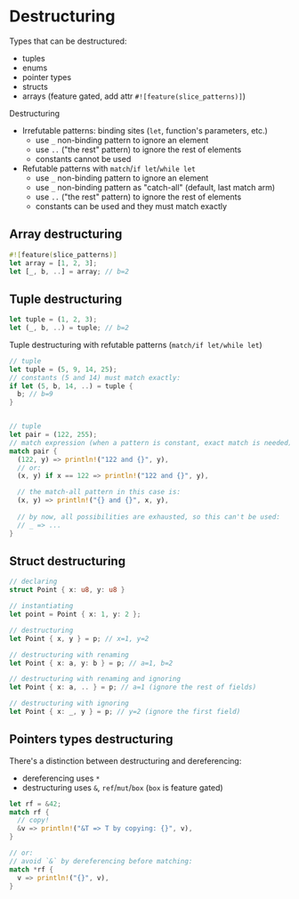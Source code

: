 # Destructuring

Types that can be destructured:
- tuples
- enums
- pointer types
- structs
- arrays (feature gated, add attr `#![feature(slice_patterns)]`)


Destructuring
- Irrefutable patterns: binding sites (`let`, function's parameters, etc.)
  - use `_` non-binding pattern to ignore an element
  - use `..` ("the rest" pattern) to ignore the rest of elements
  - constants cannot be used
- Refutable patterns with `match`/`if let`/`while let`
  - use `_` non-binding pattern to ignore an element
  - use `_` non-binding pattern as "catch-all" (default, last match arm)
  - use `..` ("the rest" pattern) to ignore the rest of elements
  - constants can be used and they must match exactly



## Array destructuring

```rust
#![feature(slice_patterns)]
let array = [1, 2, 3];
let [_, b, ..] = array; // b=2
```

## Tuple destructuring

```rust
let tuple = (1, 2, 3);
let (_, b, ..) = tuple; // b=2
```


Tuple destructuring with refutable patterns (`match/if let/while let`)

```rust
// tuple
let tuple = (5, 9, 14, 25);
// constants (5 and 14) must match exactly:
if let (5, b, 14, ..) = tuple {
  b; // b=9
}


// tuple
let pair = (122, 255);
// match expression (when a pattern is constant, exact match is needed)
match pair {
  (122, y) => println!("122 and {}", y),
  // or:
  (x, y) if x == 122 => println!("122 and {}", y),

  // the match-all pattern in this case is:
  (x, y) => println!("{} and {}", x, y),
  
  // by now, all possibilities are exhausted, so this can't be used:
  // _ => ...
}
```


## Struct destructuring

```rust
// declaring
struct Point { x: u8, y: u8 }

// instantiating
let point = Point { x: 1, y: 2 };

// destructuring
let Point { x, y } = p; // x=1, y=2

// destructuring with renaming
let Point { x: a, y: b } = p; // a=1, b=2

// destructuring with renaming and ignoring
let Point { x: a, .. } = p; // a=1 (ignore the rest of fields)

// destructuring with ignoring
let Point { x: _, y } = p; // y=2 (ignore the first field)
```



## Pointers types destructuring
There's a distinction between destructuring and dereferencing:
- dereferencing uses `*`
- destructuring uses `&`, `ref`/`mut`/`box` (`box` is feature gated)

```rust
let rf = &42;
match rf {
  // copy!
  &v => println!("&T => T by copying: {}", v),
}

// or:
// avoid `&` by dereferencing before matching:
match *rf {
  v => println!("{}", v),
}
```
